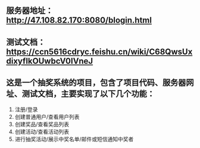 ## 服务器地址：http://47.108.82.170:8080/blogin.html
## 测试文档：https://ccn5616cdryc.feishu.cn/wiki/C68QwsUxdixyfIkOUwbcV0IVneJ
## 这是一个抽奖系统的项目，包含了项目代码、服务器网址、测试文档，主要实现了以下几个功能：
1. 注册/登录
2. 创建普通用户/查看用户列表
3. 创建奖品/查看奖品列表
4. 创建活动/查看活动列表
5. 进行抽奖活动/展示中奖名单/邮件或短信通知中奖者
